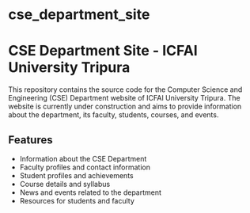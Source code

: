 # cse_department_site
# CSE Department Site - ICFAI University Tripura

This repository contains the source code for the Computer Science and Engineering (CSE) Department website of ICFAI University Tripura. The website is currently under construction and aims to provide information about the department, its faculty, students, courses, and events.

## Features

- Information about the CSE Department
- Faculty profiles and contact information
- Student profiles and achievements
- Course details and syllabus
- News and events related to the department
- Resources for students and faculty